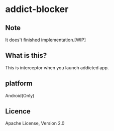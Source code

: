 # addict-blocker


## Note

It does't finished implementation.[WIP]

## What is this?

This is interceptor when you launch addicted app.

## platform

Android(Only)

## Licence

Apache License, Version 2.0